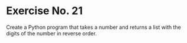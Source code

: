 # Exercise No. 21

Create a Python program that takes a number and returns a list with the digits of the number in reverse order.


